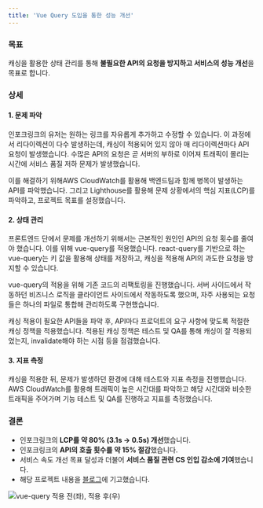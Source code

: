 ```yaml
---
title: 'Vue Query 도입을 통한 성능 개선'
---
```


### 목표
캐싱을 활용한 상태 관리를 통해 **불필요한 API의 요청을 방지하고 서비스의 성능 개선**을 목표로 합니다.

### 상세
#### 1. 문제 파악
인포크링크의 유저는 원하는 링크를 자유롭게 추가하고 수정할 수 있습니다.
이 과정에서 리다이렉션이 다수 발생하는데, 캐싱이 적용되어 있지 않아 매 리다이렉션마다 API 요청이 발생했습니다.
수많은 API의 요청은 곧 서버의 부하로 이어져 트래픽이 몰리는 시간에 서비스 품질 저하 문제가 발생했습니다.

이를 해결하기 위해AWS CloudWatch를 활용해 백엔드팀과 함께 병목이 발생하는 API를 파악했습니다.
그리고 Lighthouse를 활용해 문제 상황에서의 핵심 지표(LCP)를 파악하고, 프로젝트 목표를 설정했습니다.

#### 2. 상태 관리
프론트엔드 단에서 문제를 개선하기 위해서는 근본적인 원인인 API의 요청 횟수를 줄여야 했습니다.
이를 위해 vue-query를 적용했습니다. react-query를 기반으로 하는 vue-query는 키 값을 활용해 상태를 저장하고, 캐싱을 적용해 API의 과도한 요청을 방지할 수 있습니다.

vue-query의 적용을 위해 기존 코드의 리팩토링을 진행했습니다.
서버 사이드에서 작동하던 비즈니스 로직을 클라이언트 사이드에서 작동하도록 했으며, 자주 사용되는 요청들은 하나의 파일로 통합해 관리하도록 구현했습니다.

캐싱 적용이 필요한 API들을 파악 후, API마다 프로덕트의 요구 사항에 맞도록 적절한 캐싱 정책을 적용했습니다.
적용된 캐싱 정책은 테스트 및 QA를 통해 캐싱이 잘 적용되었는지, invalidate해야 하는 시점 등을 점검했습니다.

#### 3. 지표 측정
캐싱을 적용한 뒤, 문제가 발생하던 환경에 대해 테스트와 지표 측정을 진행했습니다.
AWS CloudWatch를 활용해 트래픽이 높은 시간대를 파악하고 해당 시간대와 비슷한 트래픽을 주어가며 기능 테스트 및 QA를 진행하고 지표를 측정했습니다.

### 결론
- 인포크링크의 **LCP를 약 80% (3.1s → 0.5s) 개선**했습니다.
- 인포크링크의 **API의 호출 횟수를 약 15% 절감**했습니다.
- 서비스 속도 개선 목표 달성과 더불어 **서비스 품질 관련 CS 인입 감소에 기여**했습니다.
- 해당 프로젝트 내용을 [블로그](https://velog.io/@gouz7514/%EC%9A%B0%EB%8B%B9%ED%83%95%ED%83%95-vue-query-%EC%A0%81%EC%9A%A9%EA%B8%B0)에 기고했습니다.

![vue-query 적용 전(좌), 적용 후(우)](../images/projects/image-performance-improvement.png)